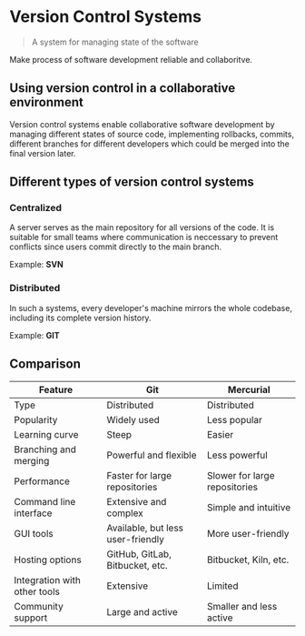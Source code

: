 # Version Control Systems

> A system for managing state of the software

Make process of software development reliable and collaboritve.

## Using version control in a collaborative environment

Version control systems enable collaborative software development by
managing different states of source code, implementing rollbacks, commits,
different branches for different developers which could be merged into the
final version later.

## Different types of version control systems

### Centralized

A server serves as the main repository for all versions of the code.
It is suitable for small teams where communication is neccessary to prevent conflicts since users commit directly to the main branch.

Example: **SVN**

### Distributed

In such a systems, every developer's machine mirrors the whole codebase, including its complete version history.

Example: **GIT**

## Comparison

| Feature | Git | Mercurial |
| --- | --- | --- |
| Type | Distributed | Distributed |
| Popularity | Widely used | Less popular |
| Learning curve | Steep | Easier |
| Branching and merging | Powerful and flexible | Less powerful |
| Performance | Faster for large repositories | Slower for large repositories |
| Command line interface | Extensive and complex | Simple and intuitive |
| GUI tools | Available, but less user-friendly | More user-friendly |
| Hosting options | GitHub, GitLab, Bitbucket, etc. | Bitbucket, Kiln, etc. |
| Integration with other tools | Extensive | Limited |
| Community support | Large and active | Smaller and less active |
